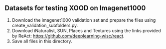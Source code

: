 ## Datasets for testing XOOD on Imagenet1000
1. Download the imagenet1000 validation set and prepare the files using create_validation_subfolders.py. 
2. Download iNaturalist, SUN, Places and Textures using the links provided by ReAct:
   https://github.com/deeplearning-wisc/react.
3. Save all files in this directory.